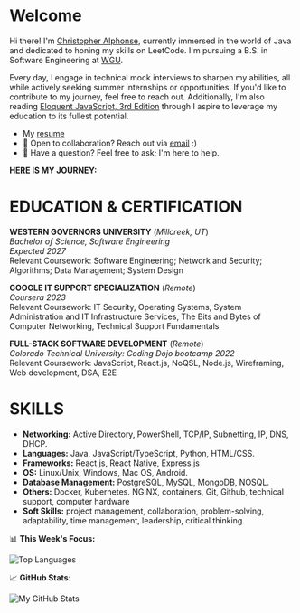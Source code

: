 # Welcome

Hi there! I'm [Christopher Alphonse](https://christopheralphonse.com), currently immersed in the world of Java and dedicated to honing my skills on LeetCode. I'm pursuing a B.S. in Software Engineering at [WGU](https://www.wgu.edu/online-it-degrees/software-engineering-bachelors-program.html#_).

Every day, I engage in technical mock interviews to sharpen my abilities, all while actively seeking summer internships or opportunities. If you'd like to contribute to my journey, feel free to reach out. Additionally, I'm also reading [Eloquent JavaScript, 3rd Edition](https://www.amazon.com/Eloquent-JavaScript-3rd-Introduction-Programming/dp/1593279507) through I aspire to leverage my education to its fullest potential.
<br/>

- My [resume](./Chistopher_Alphonse_Resume.pdf)
- 💼 Open to collaboration? Reach out via [email](mailto:chris.freelance.dev@gmail.com) :)
- 💬 Have a question? Feel free to ask; I'm here to help.

**HERE IS MY JOURNEY:**



# EDUCATION & CERTIFICATION

**WESTERN GOVERNORS UNIVERSITY** (*Millcreek, UT*)  
*Bachelor of Science, Software Engineering*  
*Expected 2027*  
Relevant Coursework: Software Engineering; Network and Security; Algorithms; Data Management; System Design

**GOOGLE IT SUPPORT SPECIALIZATION** (*Remote*)  
*Coursera 2023*  
Relevant Coursework: IT Security, Operating Systems, System Administration and IT Infrastructure Services, The Bits and Bytes of Computer Networking, Technical Support Fundamentals

**FULL-STACK SOFTWARE DEVELOPMENT** (*Remote*)  
*Colorado Technical University: Coding Dojo bootcamp 2022*  
Relevant Coursework: JavaScript, React.js, NoQSL, Node.js, Wireframing, Web development, DSA, E2E

# SKILLS

- **Networking:** Active Directory, PowerShell, TCP/IP, Subnetting, IP, DNS, DHCP.
- **Languages:** Java, JavaScript/TypeScript, Python, HTML/CSS.
- **Frameworks:** React.js, React Native, Express.js
- **OS:** Linux/Unix, Windows, Mac OS, Android.
- **Database Management:** PostgreSQL, MySQL, MongoDB, NOSQL.
- **Others:** Docker, Kubernetes. NGINX, containers, Git, Github, technical support, computer hardware
- **Soft Skills:** project management, collaboration, problem-solving, adaptability, time management, leadership, critical thinking.


📊 **This Week's Focus:**


![Top Languages](https://github-readme-stats.vercel.app/api/top-langs/?username=christopherAlphonse&hide=css,scss,html&theme=radical)



📈 **GitHub Stats:**

![My GitHub Stats](https://github-readme-stats.vercel.app/api?username=christopheralphonse&show_icons=true&theme=radical)
